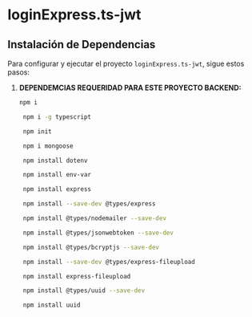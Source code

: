 # loginExpress.ts-jwt

## Instalación de Dependencias

Para configurar y ejecutar el proyecto `loginExpress.ts-jwt`, sigue estos pasos:

1. **DEPENDEMCIAS REQUERIDAD PARA ESTE PROYECTO BACKEND:**
   ```bash
   npm i

    npm i -g typescript

    npm init

    npm i mongoose

    npm install dotenv

    npm install env-var

    npm install express

    npm install --save-dev @types/express

    npm install @types/nodemailer --save-dev

    npm install @types/jsonwebtoken --save-dev

    npm install @types/bcryptjs --save-dev

    npm install --save-dev @types/express-fileupload

    npm install express-fileupload

    npm install @types/uuid --save-dev

    npm install uuid
```